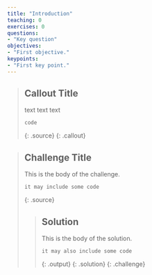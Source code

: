 ```yaml
---
title: "Introduction"
teaching: 0
exercises: 0
questions:
- "Key question"
objectives:
- "First objective."
keypoints:
- "First key point."
---
```



> ## Callout Title
>
> text
> text
> text
>
> ~~~
> code
> ~~~
> {: .source}
{: .callout}


> ## Challenge Title
>
> This is the body of the challenge.
>
> ~~~
> it may include some code
> ~~~
> {: .source}
>
> > ## Solution
> >
> > This is the body of the solution.
> >
> > ~~~
> > it may also include some code
> > ~~~
> > {: .output}
> {: .solution}
{: .challenge}



